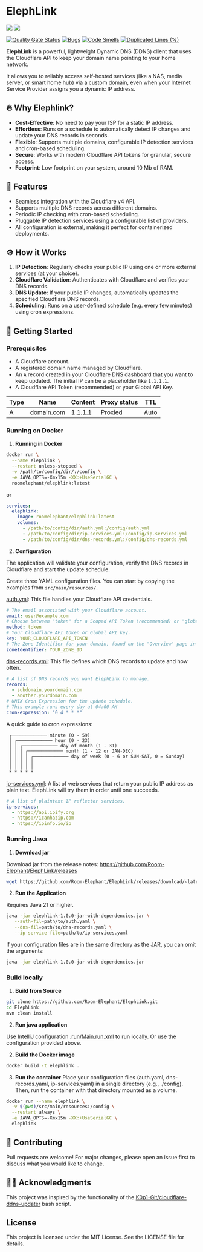 # ElephLink

[![‎ ](https://img.shields.io/badge/%E2%80%8E-room--elephant/ElephLink-green?style=flat&logo=github&link=https://github.com/Room-Elephant/ElephLink)](https://github.com/Room-Elephant/ElephLink) [![‎ ](https://img.shields.io/badge/%E2%80%8E-roomelephant/elephlink-green?style=flat&logo=docker&link=https://hub.docker.com/r/roomelephant/elephlink)](https://hub.docker.com/r/roomelephant/elephlink)

[![Quality Gate Status](https://sonarcloud.io/api/project_badges/measure?project=Room-Elephant_ElephLink&metric=alert_status)](https://sonarcloud.io/summary/new_code?id=Room-Elephant_ElephLink) [![Bugs](https://sonarcloud.io/api/project_badges/measure?project=Room-Elephant_ElephLink&metric=bugs)](https://sonarcloud.io/summary/new_code?id=Room-Elephant_ElephLink) [![Code Smells](https://sonarcloud.io/api/project_badges/measure?project=Room-Elephant_ElephLink&metric=code_smells)](https://sonarcloud.io/summary/new_code?id=Room-Elephant_ElephLink) [![Duplicated Lines (%)](https://sonarcloud.io/api/project_badges/measure?project=Room-Elephant_ElephLink&metric=duplicated_lines_density)](https://sonarcloud.io/summary/new_code?id=Room-Elephant_ElephLink)

**ElephLink** is a powerful, lightweight Dynamic DNS (DDNS) client that uses the Cloudflare API to keep your domain name pointing
to your home network.

It allows you to reliably access self-hosted services (like a NAS, media server, or smart home hub) via a custom domain, even when
your Internet Service Provider assigns you a dynamic IP address.

## 🔥 Why Elephlink?

- **Cost-Effective**: No need to pay your ISP for a static IP address.
- **Effortless**: Runs on a schedule to automatically detect IP changes and update your DNS records in seconds.
- **Flexible**: Supports multiple domains, configurable IP detection services and cron-based scheduling.
- **Secure**: Works with modern Cloudflare API tokens for granular, secure access.
- **Footprint**: Low footprint on your system, around 10 Mb of RAM.

## 🚀 Features

- Seamless integration with the Cloudflare v4 API.
- Supports multiple DNS records across different domains.
- Periodic IP checking with cron-based scheduling.
- Pluggable IP detection services using a configurable list of providers.
- All configuration is external, making it perfect for containerized deployments.

## ⚙️ How it Works

1. **IP Detection**: Regularly checks your public IP using one or more external services (at your choice).
2. **Cloudflare Validation**: Authenticates with Cloudflare and verifies your DNS records.
3. **DNS Update**: If your public IP changes, automatically updates the specified Cloudflare DNS records.
4. **Scheduling**: Runs on a user-defined schedule (e.g. every few minutes) using cron expressions.

## 🏃 Getting Started

### Prerequisites

- A Cloudflare account.
- A registered domain name managed by Cloudflare.
- An `A` record created in your Cloudflare DNS dashboard that you want to keep updated. The initial IP can be a placeholder like `1.1.1.1`.
- A Cloudflare API Token (recommended) or your Global API Key.

| Type | Name       | Content | Proxy status | TTL  | 
|------|------------|---------|--------------|------|
| A    | domain.com | 1.1.1.1 | Proxied      | Auto |

### Running on Docker

1. **Running in Docker**

```bash
docker run \
  --name elephlink \
  --restart unless-stopped \
  -v /path/to/config/dir/:/config \
  -e JAVA_OPTS=-Xmx15m -XX:+UseSerialGC \
  roomelephant/elephlink:latest
```

or

```yml
services:
  elephlink:
    image: roomelephant/elephlink:latest
    volumes:
      - /path/to/config/dir/auth.yml:/config/auth.yml
      - /path/to/config/dir/ip-services.yml:/config/ip-services.yml
      - /path/to/config/dir/dns-records.yml:/config/dns-records.yml
```

2. **Configuration**

The application will validate your configuration, verify the DNS records in Cloudflare and start the update schedule.

Create three YAML configuration files. You can start by copying the examples from `src/main/resources/`.

[auth.yml](https://github.com/Room-Elephant/ElephLink/blob/main/src/main/resources/auth.yml): This file handles your Cloudflare API credentials.

```yml
# The email associated with your Cloudflare account.
email: user@example.com
# Choose between "token" for a Scoped API Token (recommended) or "global" for a Global API Key.
method: token
# Your Cloudflare API token or Global API key.
key: YOUR_CLOUDFLARE_API_TOKEN
# The Zone Identifier for your domain, found on the "Overview" page in the Cloudflare dashboard.
zoneIdentifier: YOUR_ZONE_ID
```

[dns-records.yml](https://github.com/Room-Elephant/ElephLink/blob/main/src/main/resources/dns-records.yml): This file defines which DNS records to update and how often.

```yml
# A list of DNS records you want ElephLink to manage.
records:
  - subdomain.yourdomain.com
  - another.yourdomain.com
# UNIX Cron Expression for the update schedule.
# This example runs every day at 04:00 AM
cron-expression: "0 4 * * *" 
```

A quick guide to cron expressions:

```
 ┌───────────── minute (0 - 59)
 │ ┌───────────── hour (0 - 23)
 │ │ ┌───────────── day of month (1 - 31)
 │ │ │ ┌───────────── month (1 - 12 or JAN-DEC)
 │ │ │ │ ┌───────────── day of week (0 - 6 or SUN-SAT, 0 = Sunday)
 │ │ │ │ │
 │ │ │ │ │
 * * * * *
```

[ip-services.yml](https://github.com/Room-Elephant/ElephLink/blob/main/src/main/resources/ip-services.yml): A list of web services that return your public IP address as plain text. ElephLink will try them in order until one succeeds.

```yml
# A list of plaintext IP reflector services.
ip-services:
  - https://api.ipify.org
  - https://icanhazip.com
  - https://ipinfo.io/ip
```

### Running Java

1. **Download jar**

Download jar from the release notes: https://github.com/Room-Elephant/ElephLink/releases

```bash
wget https://github.com/Room-Elephant/ElephLink/releases/download/<latest version>/elephlink-jar-with-dependencies.jar
```

2. **Run the Application**

Requires Java 21 or higher.

```bash
java -jar elephlink-1.0.0-jar-with-dependencies.jar \
   --auth-fil=path/to/auth.yaml \
   --dns-fil=path/to/dns-records.yaml \
   --ip-service-file=path/to/ip-services.yaml
```

If your configuration files are in the same directory as the JAR, you can omit the arguments:

```bash
java -jar elephlink-1.0.0-jar-with-dependencies.jar
```

### Build locally

1. **Build from Source**

```bash
git clone https://github.com/Room-Elephant/ElephLink.git
cd ElephLink
mvn clean install
```

2. **Run java application**

Use IntelliJ configuration [.run/Main.run.xml](.run/Main.run.xml) to run locally.
Or use the configuration provided above.

2. **Build the Docker image**

```bash
docker build -t elephlink .
```

3. **Run the container**
   Place your configuration files (auth.yaml, dns-records.yaml, ip-services.yaml) in a single directory (e.g., ./config). Then, run the
   container with that directory mounted as a volume.

```bash
docker run --name elephlink \
  -v $(pwd)/src/main/resources:/config \
  --restart always \
  -e JAVA_OPTS=-Xmx15m -XX:+UseSerialGC \
  elephlink
```

## 🤝 Contributing

Pull requests are welcome! For major changes, please open an issue first to discuss what you would like to change.

## 🙇‍♂️ Acknowledgments

This project was inspired by the functionality of
the [K0p1-Git/cloudflare-ddns-updater](https://github.com/K0p1-Git/cloudflare-ddns-updater) bash script.

## License

This project is licensed under the MIT License. See the LICENSE file for details.